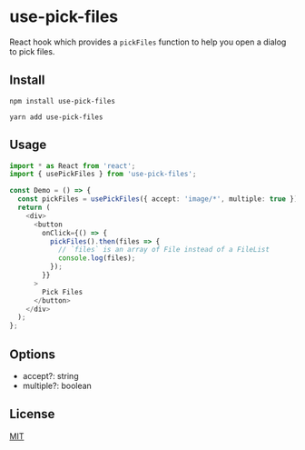 # use-pick-files

React hook which provides a `pickFiles` function to help you open a dialog to pick files.

## Install

```
npm install use-pick-files
```

```
yarn add use-pick-files
```

## Usage

```typescript jsx
import * as React from 'react';
import { usePickFiles } from 'use-pick-files';

const Demo = () => {
  const pickFiles = usePickFiles({ accept: 'image/*', multiple: true });
  return (
    <div>
      <button
        onClick={() => {
          pickFiles().then(files => {
            // `files` is an array of File instead of a FileList
            console.log(files);
          });
        }}
      >
        Pick Files
      </button>
    </div>
  );
};
```

## Options

- accept?: string
- multiple?: boolean

## License

[MIT](./LICENSE)
